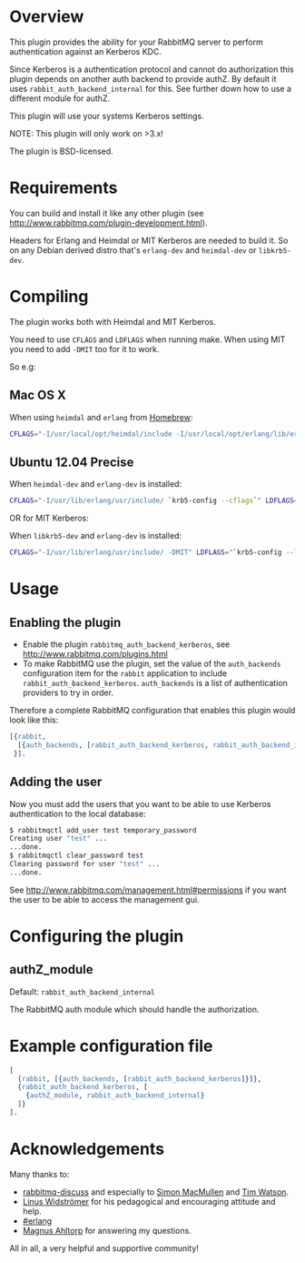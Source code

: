 Overview
========

This plugin provides the ability for your RabbitMQ server to perform
authentication against an Kerberos KDC.

Since Kerberos is a authentication protocol and cannot do authorization
this plugin depends on another auth backend to provide authZ.
By default it uses ```rabbit_auth_backend_internal``` for this. See further
down how to use a different module for authZ.

This plugin will use your systems Kerberos settings.

NOTE: This plugin will only work on >3.x!

The plugin is BSD-licensed.

Requirements
============

You can build and install it like any other plugin (see
http://www.rabbitmq.com/plugin-development.html).

Headers for Erlang and Heimdal or MIT Kerberos are needed to build it. So on
any Debian derived distro that's `erlang-dev` and `heimdal-dev` or `libkrb5-dev`.

Compiling
=========

The plugin works both with Heimdal and MIT Kerberos.

You need to use `CFLAGS` and `LDFLAGS` when running make.
When using MIT you need to add `-DMIT` too for it to work.

So e.g:

Mac OS X
--------
When using `heimdal` and `erlang` from [Homebrew](http://brew.sh):
```sh
CFLAGS="-I/usr/local/opt/heimdal/include -I/usr/local/opt/erlang/lib/erlang/usr/include/" LDFLAGS="-L/usr/local/opt/heimdal/lib -lkrb5 -undefined dynamic_lookup -dynamiclib" make
```

Ubuntu 12.04 Precise
--------------------
When `heimdal-dev` and `erlang-dev` is installed:
```sh
CFLAGS="-I/usr/lib/erlang/usr/include/ `krb5-config --cflags`" LDFLAGS="`krb5-config --libs krb5`" make dist
```

OR for MIT Kerberos:

When `libkrb5-dev` and `erlang-dev` is installed:
```sh
CFLAGS="-I/usr/lib/erlang/usr/include/ -DMIT" LDFLAGS="`krb5-config --libs krb5`" make dist
```

Usage
=====

Enabling the plugin
-------------------

* Enable the plugin `rabbitmq_auth_backend_kerberos`, see http://www.rabbitmq.com/plugins.html
* To make RabbitMQ use the plugin, set the value of the `auth_backends` configuration item
for the `rabbit` application to include `rabbit_auth_backend_kerberos`.
`auth_backends` is a list of authentication providers to try in order.

Therefore a complete RabbitMQ configuration that enables this plugin would
look like this:

```erlang
[{rabbit,
  [{auth_backends, [rabbit_auth_backend_kerberos, rabbit_auth_backend_internal]}]
 }].
```

Adding the user
---------------

Now you must add the users that you want to be able to use Kerberos
authentication to the local database:

```sh
$ rabbitmqctl add_user test temporary_password
Creating user "test" ...
...done.
$ rabbitmqctl clear_password test
Clearing password for user "test" ...
...done.
```

See http://www.rabbitmq.com/management.html#permissions if you want the user to be able to access the management gui.

Configuring the plugin
======================

authZ\_module
-------------

Default: ```rabbit_auth_backend_internal```

The RabbitMQ auth module which should handle the authorization.

Example configuration file
==========================

```erlang
[
  {rabbit, [{auth_backends, [rabbit_auth_backend_kerberos]}]},
  {rabbit_auth_backend_kerberos, [
    {authZ_module, rabbit_auth_backend_internal}
  ]}
].
```

Acknowledgements
================

Many thanks to:

* [rabbitmq-discuss](https://lists.rabbitmq.com/cgi-bin/mailman/listinfo/rabbitmq-discuss)
and especially to [Simon MacMullen](https://github.com/simonmacmullen) and [Tim Watson](https://github.com/hyperthunk).
* [Linus Widströmer](https://github.com/lwid) for his pedagogical and encouraging attitude and help.
* [#erlang](irc://irc.freenode.net/erlang)
* [Magnus Ahltorp](https://github.com/ahltorp) for answering my questions.

All in all, a very helpful and supportive community!
